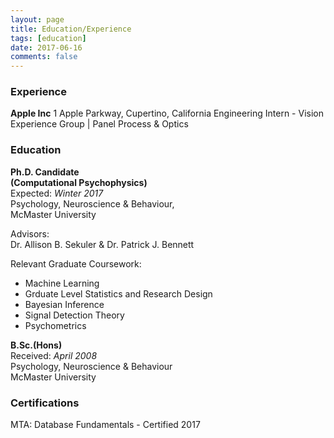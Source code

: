 ```yaml
---
layout: page
title: Education/Experience
tags: [education]
date: 2017-06-16
comments: false
---
```


### Experience 

**Apple Inc**
1 Apple Parkway, Cupertino, California
Engineering Intern - Vision Experience Group | Panel Process & Optics

### Education

**Ph.D. Candidate**  
**(Computational Psychophysics)**  
Expected: *Winter 2017*   
Psychology, Neuroscience & Behaviour,  
McMaster University    
  
Advisors:   
Dr. Allison B. Sekuler & Dr. Patrick J. Bennett    

Relevant Graduate Coursework: 
- Machine Learning
- Grduate Level Statistics and Research Design
- Bayesian Inference
- Signal Detection Theory
- Psychometrics

**B.Sc.(Hons)**  
Received: *April 2008*  
Psychology, Neuroscience & Behaviour  
McMaster University 

### Certifications 

MTA: Database Fundamentals - Certified 2017

 <div data-iframe-width="150" data-iframe-height="270" data-share-badge-id="4416e9b0-29a4-453a-8972-65ab699fefd1"></div>
  <script type="text/javascript">
    (function() {
      var s = document.createElement('script');
      s.type = 'text/javascript';
      s.async = true;
      s.src = '//cdn.youracclaim.com/assets/utilities/embed.js';
      var o = document.getElementsByTagName('script')[0];
      o.parentNode.insertBefore(s, o);
      })();
  </script>
